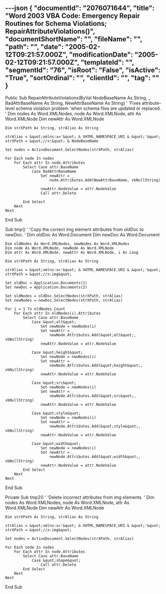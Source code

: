 ---json
{
  "documentId": "2076071644",
  "title": "Word 2003 VBA Code: Emergency Repair Routines for Schema Violations; RepairAttributeViolations()",
  "documentShortName": "",
  "fileName": "",
  "path": "",
  "date": "2005-02-12T09:21:57.000Z",
  "modificationDate": "2005-02-12T09:21:57.000Z",
  "templateId": "",
  "segmentId": "76",
  "isRoot": "False",
  "isActive": "True",
  "sortOrdinal": "",
  "clientId": "",
  "tag": ""
}
---

Public Sub RepairAttributeViolations(ByVal NodeBaseName As String, _
    BadAttrBaseName As String, NewAttrBaseName As String)
    '
    'Fixes attribute-level schema violation problem
    'when schema files are updated or replaced.
    '
    Dim nodes As Word.XMLNodes, node As Word.XMLNode, attr As Word.XMLNode
    Dim newAttr As Word.XMLNode
    
    Dim strXPath As String, strAlias As String
    
    strAlias = &quot;xmlns:x='&quot; & XHTML_NAMESPACE_URI & &quot;'&quot;
    strXPath = &quot;//x:&quot; & NodeBaseName
    
    Set nodes = ActiveDocument.SelectNodes(strXPath, strAlias)

    For Each node In nodes
        For Each attr In node.Attributes
            Select Case attr.BaseName
                Case BadAttrBaseName
                    Set newAttr = _
                        node.Attributes.Add(NewAttrBaseName, vbNullString)
                    
                    newAttr.NodeValue = attr.NodeValue
                    Call attr.Delete
            
            End Select
        Next
    Next
End Sub

Sub tmp()
    '
    'Copy the correct img element attributes from oldDoc to newDoc.
    '
    Dim oldDoc As Word.Document
    Dim newDoc As Word.Document
    
    Dim oldNodes As Word.XMLNodes, newNodes As Word.XMLNodes
    Dim node As Word.XMLNode, newNode As Word.XMLNode
    Dim attr As Word.XMLNode, newAttr As Word.XMLNode, i As Long
    
    Dim strXPath As String, strAlias As String
    
    strAlias = &quot;xmlns:x='&quot; & XHTML_NAMESPACE_URI & &quot;'&quot;
    strXPath = &quot;//x:img&quot;
    
    Set oldDoc = Application.Documents(1)
    Set newDoc = Application.Documents(2)

    Set oldNodes = oldDoc.SelectNodes(strXPath, strAlias)
    Set newNodes = newDoc.SelectNodes(strXPath, strAlias)

    For i = 1 To oldNodes.Count
        For Each attr In oldNodes(i).Attributes
            Select Case attr.BaseName
                Case &quot;alt&quot;
                    Set newNode = newNodes(i)
                    Set newAttr = _
                        newNode.Attributes.Add(&quot;alt&quot;, vbNullString)
                    newAttr.NodeValue = attr.NodeValue
            
                Case &quot;height&quot;
                    Set newNode = newNodes(i)
                    Set newAttr = _
                        newNode.Attributes.Add(&quot;height&quot;, vbNullString)
                    newAttr.NodeValue = attr.NodeValue
            
                Case &quot;src&quot;
                    Set newNode = newNodes(i)
                    Set newAttr = _
                        newNode.Attributes.Add(&quot;src&quot;, vbNullString)
                    newAttr.NodeValue = attr.NodeValue
            
                Case &quot;style&quot;
                    Set newNode = newNodes(i)
                    Set newAttr = _
                        newNode.Attributes.Add(&quot;style&quot;, vbNullString)
                    newAttr.NodeValue = attr.NodeValue
            
                Case &quot;width&quot;
                    Set newNode = newNodes(i)
                    Set newAttr = _
                        newNode.Attributes.Add(&quot;width&quot;, vbNullString)
                    newAttr.NodeValue = attr.NodeValue
            End Select
        Next
    Next
End Sub

Private Sub tmp2()
    '
    'Delete incorrect attributes from img elements.
    '
    Dim nodes As Word.XMLNodes, node As Word.XMLNode, attr As Word.XMLNode
    Dim newAttr As Word.XMLNode
    
    Dim strXPath As String, strAlias As String
    
    strAlias = &quot;xmlns:x='&quot; & XHTML_NAMESPACE_URI & &quot;'&quot;
    strXPath = &quot;//x:img&quot;
    
    Set nodes = ActiveDocument.SelectNodes(strXPath, strAlias)

    For Each node In nodes
        For Each attr In node.Attributes
            Select Case attr.BaseName
                Case &quot;shape&quot;
                    Call attr.Delete
            End Select
        Next
    Next
End Sub
